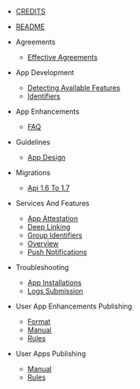 - [CREDITS](CREDITS.md)
- [README](README.md)

- Agreements
  - [Effective Agreements](agreements/effective-agreements.md)

- App Development
  - [Detecting Available Features](app-development/detecting-available-features.md)
  - [Identifiers](app-development/identifiers.md)

- App Enhancements
  - [FAQ](app-enhancements/FAQ.md)

- Guidelines
  - [App Design](guidelines/app-design.md)

- Migrations
  - [Api 1.6 To 1.7](migrations/api-1.6-to-1.7.md)

- Services And Features
  - [App Attestation](services-and-features/app-attestation.md)
  - [Deep Linking](services-and-features/deep-linking.md)
  - [Group Identifiers](services-and-features/group-identifiers.md)
  - [Overview](services-and-features/overview.md)
  - [Push Notifications](services-and-features/push-notifications.md)

- Troubleshooting
  - [App Installations](troubleshooting/app-installations.md)
  - [Logs Submission](troubleshooting/logs-submission.md)

- User App Enhancements Publishing
  - [Format](user-app-enhancements-publishing/format.md)
  - [Manual](user-app-enhancements-publishing/manual.md)
  - [Rules](user-app-enhancements-publishing/rules.md)

- User Apps Publishing
  - [Manual](user-apps-publishing/manual.md)
  - [Rules](user-apps-publishing/rules.md)
